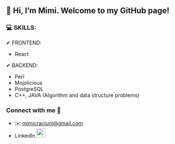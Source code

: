 ## 👋 Hi, I’m Mimi. Welcome to my GitHub page!
### 💻 SKILLS:
✔ FRONTEND:
* React

✔ BACKEND:
* Perl
* Mojolicious
* PostgreSQL
* C++, JAVA (Algorithm and data structure problems)


### Connect with me 🤝
* ✉️ [mimicraciunl@gmail.com](mailto:mimicraciunl@gmail.com)
* LinkedIn <a href="https://www.linkedin.com/in/miruna-craciun-38393123b/" target="blank"><img src="https://content.linkedin.com/content/dam/me/brand/en-us/brand-home/logos/In-Blue-Logo.png.original.png" alt="miruna-craciun" height="25" width="25"/></a>
